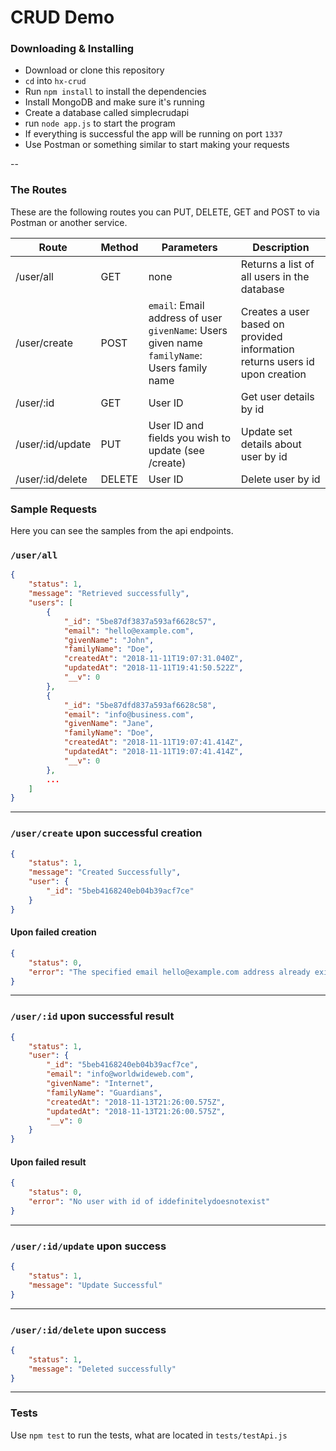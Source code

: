 # CRUD Demo

### Downloading & Installing
  - Download or clone this repository
  - `cd` into `hx-crud`
  - Run `npm install` to install the dependencies
  - Install MongoDB and make sure it's running
  - Create a database called simplecrudapi
  - run `node app.js` to start the program
  - If everything is successful the app will be running on port `1337`
  - Use Postman or something similar to start making your requests

--

### The Routes
These are the following routes you can PUT, DELETE, GET and POST to via Postman or another service.

| Route | Method | Parameters | Description |
| ------ | ------ | ------ | ------ |
| /user/all | GET | none | Returns a list of all users in the database |
| /user/create | POST | `email`: Email address of user<br>`givenName`: Users given name <br>`familyName`: Users family name | Creates a user based on provided information<br>returns users id upon creation |
| /user/:id | GET | User ID | Get user details by id |
| /user/:id/update | PUT | User ID and fields you wish to update (see /create) | Update set details about user by id |
| /user/:id/delete | DELETE | User ID | Delete user by id |

### Sample Requests
Here you can see the samples from the api endpoints.
### `/user/all`

```json
{
    "status": 1,
    "message": "Retrieved successfully",
    "users": [
        {
            "_id": "5be87df3837a593af6628c57",
            "email": "hello@example.com",
            "givenName": "John",
            "familyName": "Doe",
            "createdAt": "2018-11-11T19:07:31.040Z",
            "updatedAt": "2018-11-11T19:41:50.522Z",
            "__v": 0
        },
        {
            "_id": "5be87dfd837a593af6628c58",
            "email": "info@business.com",
            "givenName": "Jane",
            "familyName": "Doe",
            "createdAt": "2018-11-11T19:07:41.414Z",
            "updatedAt": "2018-11-11T19:07:41.414Z",
            "__v": 0
        },
        ...
    ]
}
```
----
### `/user/create` upon successful creation

```json
{
    "status": 1,
    "message": "Created Successfully",
    "user": {
        "_id": "5beb4168240eb04b39acf7ce"
    }
}
```
#### Upon failed creation
```json
{
    "status": 0,
    "error": "The specified email hello@example.com address already exists"
}
```
----
### `/user/:id` upon successful result

```json
{
    "status": 1,
    "user": {
        "_id": "5beb4168240eb04b39acf7ce",
        "email": "info@worldwideweb.com",
        "givenName": "Internet",
        "familyName": "Guardians",
        "createdAt": "2018-11-13T21:26:00.575Z",
        "updatedAt": "2018-11-13T21:26:00.575Z",
        "__v": 0
    }
}
```
#### Upon failed result

```json
{
    "status": 0,
    "error": "No user with id of iddefinitelydoesnotexist"
}
```
----
### `/user/:id/update` upon success

```json
{
    "status": 1,
    "message": "Update Successful"
}
```
----
### `/user/:id/delete` upon success

```json
{
    "status": 1,
    "message": "Deleted successfully"
}
```
---
### Tests
Use `npm test` to run the tests, what are located in `tests/testApi.js`
